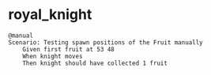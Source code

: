 # royal_knight

    @manual
    Scenario: Testing spawn positions of the Fruit manually
        Given first fruit at 53 48
        When knight moves
        Then knight should have collected 1 fruit